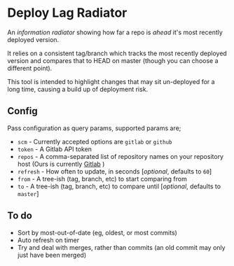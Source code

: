 # Deploy Lag Radiator

An _information radiator_ showing how far a repo is *ahead* it's most recently deployed version.

It relies on a consistent tag/branch which tracks the most recently deployed version and compares that to HEAD on master (though you can choose a different point).

This tool is intended to highlight changes that may sit un-deployed for a long time, causing a build up of deployment risk.

## Config

Pass configuration as query params, supported params are;

* `scm` - Currently accepted options are `gitlab` or `github`
* `token` - A Gitlab API token
* `repos` - A comma-separated list of repository names on your repository host (Ours is currently [Gitlab](https://gitlab.gray.net/) )
* `refresh` - How often to update, in seconds [_optional_, defaults to `60`]
* `from` - A tree-ish (tag, branch, etc) to start comparing from
* `to` - A tree-ish (tag, branch, etc) to compare until [_optional_, defaults to `master`]

## To do

* Sort by most-out-of-date (eg, oldest, or most commits)
* Auto refresh on timer
* Try and deal with merges, rather than commits (an old commit may only just have been merged)
